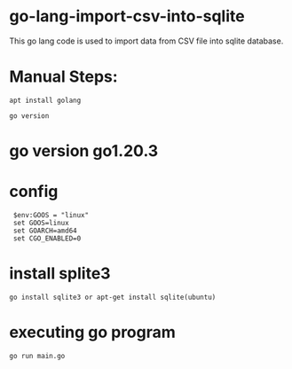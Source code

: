 # go-lang-import-csv-into-sqlite
This go lang code is used to import data from CSV file into sqlite database.

# Manual Steps: 
```shell
apt install golang
```

```shell
go version
```
# go version go1.20.3

# config
```shell
 $env:GOOS = "linux"
 set GOOS=linux
 set GOARCH=amd64
 set CGO_ENABLED=0
```

# install splite3
```shell
go install sqlite3 or apt-get install sqlite(ubuntu)
```

# executing go program
```shell
go run main.go
```
